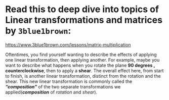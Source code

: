 # Read this to deep dive into topics of Linear transformations and matrices by `3blue1brown`: 
https://www.3blue1brown.com/lessons/matrix-multiplication

Oftentimes, you find yourself wanting to describe the effects of applying one linear transformation, then applying another. For example, maybe you want to describe what happens when you rotate the plane **90 degrees , counterclockwise**, then to apply a **shear**. The overall effect here, from start to finish, is another linear transformation, distinct from the rotation and the shear. This new linear transformation is commonly called the ***“composition”*** of the two separate transformations we applied(***composition*** of *rotation* and *shear*).